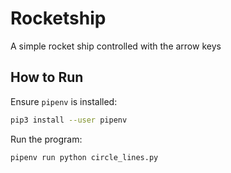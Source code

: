 # Rocketship
A simple rocket ship controlled with the arrow keys

## How to Run

Ensure `pipenv` is installed:

```bash
pip3 install --user pipenv
```

Run the program:

```bash
pipenv run python circle_lines.py
```
